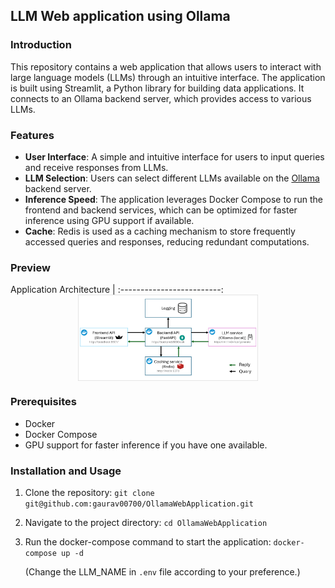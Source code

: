 ## LLM Web application using Ollama


### Introduction

This repository contains a web application that allows users to interact with large language models (LLMs) through an intuitive interface. The application is built using Streamlit, a Python library for building data applications. It connects to an Ollama backend server, which provides access to various LLMs.

### Features

- **User Interface**: A simple and intuitive interface for users to input queries and receive responses from LLMs.
- **LLM Selection**: Users can select different LLMs available on the [Ollama](https://ollama.com/search) backend server.
- **Inference Speed**: The application leverages Docker Compose to run the frontend and backend services, which can be optimized for faster inference using GPU support if available.
- **Cache**: Redis is used as a caching mechanism to store frequently accessed queries and responses, reducing redundant computations.

### Preview
Application Architecture |
:-------------------------:
<img src="assets/architecture.png" style="display: block; margin-left: auto; margin-right: auto; max-width: 57%; height: auto;" >

### Prerequisites
- Docker
- Docker Compose 
- GPU support for faster inference if you have one available.
  
### Installation and Usage

1. Clone the repository: `git clone git@github.com:gaurav00700/OllamaWebApplication.git`
2. Navigate to the project directory: `cd OllamaWebApplication`
3. Run the docker-compose command to start the application: `docker-compose up -d` 
   
   (Change the LLM_NAME in `.env` file according to your preference.)